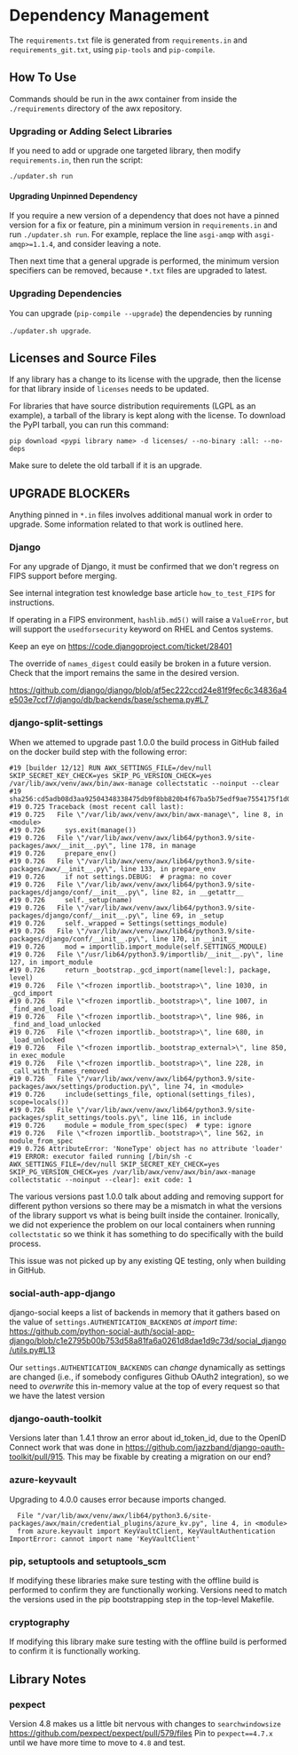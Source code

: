 # Dependency Management

The `requirements.txt` file is generated from `requirements.in` and `requirements_git.txt`, using `pip-tools` and `pip-compile`.

## How To Use

Commands should be run in the awx container from inside the `./requirements` directory of the awx repository.

### Upgrading or Adding Select Libraries

If you need to add or upgrade one targeted library, then modify `requirements.in`,
then run the script:

`./updater.sh run`

#### Upgrading Unpinned Dependency

If you require a new version of a dependency that does not have a pinned version
for a fix or feature, pin a minimum version in `requirements.in` and run `./updater.sh run`. For example,
replace the line `asgi-amqp` with `asgi-amqp>=1.1.4`, and consider leaving a
note.

Then next time that a general upgrade is performed, the minimum version specifiers
can be removed, because `*.txt` files are upgraded to latest.

### Upgrading Dependencies

You can upgrade (`pip-compile --upgrade`) the dependencies by running

`./updater.sh upgrade`.

## Licenses and Source Files

If any library has a change to its license with the upgrade, then the license for that library
inside of `licenses` needs to be updated.

For libraries that have source distribution requirements (LGPL as an example),
a tarball of the library is kept along with the license.
To download the PyPI tarball, you can run this command:

```
pip download <pypi library name> -d licenses/ --no-binary :all: --no-deps
```

Make sure to delete the old tarball if it is an upgrade.

## UPGRADE BLOCKERs

Anything pinned in `*.in` files involves additional manual work in
order to upgrade. Some information related to that work is outlined here.

### Django

For any upgrade of Django, it must be confirmed that
we don't regress on FIPS support before merging.

See internal integration test knowledge base article `how_to_test_FIPS`
for instructions.

If operating in a FIPS environment, `hashlib.md5()` will raise a `ValueError`,
but will support the `usedforsecurity` keyword on RHEL and Centos systems.

Keep an eye on https://code.djangoproject.com/ticket/28401

The override of `names_digest` could easily be broken in a future version.
Check that the import remains the same in the desired version.

https://github.com/django/django/blob/af5ec222ccd24e81f9fec6c34836a4e503e7ccf7/django/db/backends/base/schema.py#L7

### django-split-settings

When we attemed to upgrade past 1.0.0 the build process in GitHub failed on the docker build step with the following error:

```
#19 [builder 12/12] RUN AWX_SETTINGS_FILE=/dev/null SKIP_SECRET_KEY_CHECK=yes SKIP_PG_VERSION_CHECK=yes /var/lib/awx/venv/awx/bin/awx-manage collectstatic --noinput --clear
#19 sha256:cd5adb08d3aa92504348338475db9f8bb820b4f67ba5b75edf9ae7554175f1d0
#19 0.725 Traceback (most recent call last):
#19 0.725   File \"/var/lib/awx/venv/awx/bin/awx-manage\", line 8, in <module>
#19 0.726     sys.exit(manage())
#19 0.726   File \"/var/lib/awx/venv/awx/lib64/python3.9/site-packages/awx/__init__.py\", line 178, in manage
#19 0.726     prepare_env()
#19 0.726   File \"/var/lib/awx/venv/awx/lib64/python3.9/site-packages/awx/__init__.py\", line 133, in prepare_env
#19 0.726     if not settings.DEBUG:  # pragma: no cover
#19 0.726   File \"/var/lib/awx/venv/awx/lib64/python3.9/site-packages/django/conf/__init__.py\", line 82, in __getattr__
#19 0.726     self._setup(name)
#19 0.726   File \"/var/lib/awx/venv/awx/lib64/python3.9/site-packages/django/conf/__init__.py\", line 69, in _setup
#19 0.726     self._wrapped = Settings(settings_module)
#19 0.726   File \"/var/lib/awx/venv/awx/lib64/python3.9/site-packages/django/conf/__init__.py\", line 170, in __init__
#19 0.726     mod = importlib.import_module(self.SETTINGS_MODULE)
#19 0.726   File \"/usr/lib64/python3.9/importlib/__init__.py\", line 127, in import_module
#19 0.726     return _bootstrap._gcd_import(name[level:], package, level)
#19 0.726   File \"<frozen importlib._bootstrap>\", line 1030, in _gcd_import
#19 0.726   File \"<frozen importlib._bootstrap>\", line 1007, in _find_and_load
#19 0.726   File \"<frozen importlib._bootstrap>\", line 986, in _find_and_load_unlocked
#19 0.726   File \"<frozen importlib._bootstrap>\", line 680, in _load_unlocked
#19 0.726   File \"<frozen importlib._bootstrap_external>\", line 850, in exec_module
#19 0.726   File \"<frozen importlib._bootstrap>\", line 228, in _call_with_frames_removed
#19 0.726   File \"/var/lib/awx/venv/awx/lib64/python3.9/site-packages/awx/settings/production.py\", line 74, in <module>
#19 0.726     include(settings_file, optional(settings_files), scope=locals())
#19 0.726   File \"/var/lib/awx/venv/awx/lib64/python3.9/site-packages/split_settings/tools.py\", line 116, in include
#19 0.726     module = module_from_spec(spec)  # type: ignore
#19 0.726   File \"<frozen importlib._bootstrap>\", line 562, in module_from_spec
#19 0.726 AttributeError: 'NoneType' object has no attribute 'loader'
#19 ERROR: executor failed running [/bin/sh -c AWX_SETTINGS_FILE=/dev/null SKIP_SECRET_KEY_CHECK=yes SKIP_PG_VERSION_CHECK=yes /var/lib/awx/venv/awx/bin/awx-manage collectstatic --noinput --clear]: exit code: 1
```

The various versions past 1.0.0 talk about adding and removing support for different python versions so there may be a mismatch in what the versions of the library support vs what is being built inside the container. Ironically, we did not experience the problem on our local containers when running `collectstatic` so we think it has something to do specifically with the build process.

This issue was not picked up by any existing QE testing, only when building in GitHub.


### social-auth-app-django

django-social keeps a list of backends in memory that it gathers
based on the value of `settings.AUTHENTICATION_BACKENDS` *at import time*:
https://github.com/python-social-auth/social-app-django/blob/c1e2795b00b753d58a81fa6a0261d8dae1d9c73d/social_django/utils.py#L13

Our `settings.AUTHENTICATION_BACKENDS` can *change*
dynamically as settings are changed (i.e., if somebody
configures Github OAuth2 integration), so we need to
_overwrite_ this in-memory value at the top of every request so
that we have the latest version

### django-oauth-toolkit

Versions later than 1.4.1 throw an error about id_token_id, due to the
OpenID Connect work that was done in
https://github.com/jazzband/django-oauth-toolkit/pull/915.  This may
be fixable by creating a migration on our end?

### azure-keyvault

Upgrading to 4.0.0 causes error because imports changed.

```
  File "/var/lib/awx/venv/awx/lib64/python3.6/site-packages/awx/main/credential_plugins/azure_kv.py", line 4, in <module>
  from azure.keyvault import KeyVaultClient, KeyVaultAuthentication
ImportError: cannot import name 'KeyVaultClient'
```

### pip, setuptools and setuptools_scm

If modifying these libraries make sure testing with the offline build is performed to confirm they are functionally working.
Versions need to match the versions used in the pip bootstrapping step
in the top-level Makefile.

### cryptography

If modifying this library make sure testing with the offline build is performed to confirm it is functionally working.

## Library Notes

### pexpect

Version 4.8 makes us a little bit nervous with changes to `searchwindowsize` https://github.com/pexpect/pexpect/pull/579/files
Pin to `pexpect==4.7.x` until we have more time to move to `4.8` and test.

